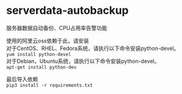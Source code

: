 # serverdata-autobackup
服务器数据自动备份、CPU占用率告警功能

使用的阿里云oss依赖于此，请安装  
对于CentOS、RHEL、Fedora系统，请执行以下命令安装python-devel。  
`yum install python-devel `                
对于Debian，Ubuntu系统，请执行以下命令安装python-devel。  
`apt-get install python-dev   `  

最后导入依赖  
`pip3 install -r requirements.txt`
